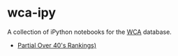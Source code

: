 # wca-ipy

A collection of iPython notebooks for the [WCA](https://www.worldcubeassociation.org/) database.

- [Partial Over 40's Rankings)](Partial%20Rankings.md)
